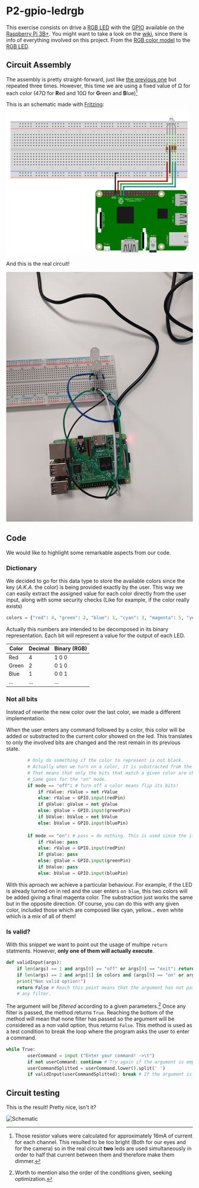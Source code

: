 # P2-gpio-ledrgb

This exercise consists on drive a [RGB LED](https://github.com/clases-julio/p2-gpio-ledrgb-dgarciac2021/wiki/RGB-LED) with the [GPIO](https://github.com/clases-julio/p1-introrpi-pwm-dgarciac2021/wiki/GPIO) available on the [Raspberry Pi 3B+](https://github.com/clases-julio/p1-introrpi-pwm-dgarciac2021/wiki/Raspberry-Pi#raspberry-pi-3b). You might want to take a look on the [wiki](https://github.com/clases-julio/p2-gpio-ledrgb-dgarciac2021/wiki), since there is info of everything involved on this project. From the [RGB color model](https://github.com/clases-julio/p2-gpio-ledrgb-dgarciac2021/wiki/RGB) to the [RGB LED](https://github.com/clases-julio/p2-gpio-ledrgb-dgarciac2021/wiki/RGB-LED).

## Circuit Assembly

The assembly is pretty straight-forward, just like [the previous one](https://github.com/clases-julio/p1-introrpi-pwm-dgarciac2021) but repeated three times. However, this time we are using a fixed value of Ω for each color (47Ω for **R**ed and 10Ω for **G**reen and **B**lue)[^1]

This is an schematic made with [Fritzing](https://fritzing.org/):

![Schematic](./.img/schematic.png)

And this is the real circuit!

![Aerial view](./.img/aerial-view.jpg)

## Code

We would like to highlight some remarkable aspects from our code.

### Dictionary

We decided to go for this data type to store the available colors since the key (*A.K.A.* the color) is being provided exactly by the user. This way we can easily extract the assigned value for each color directly from the user input, along with some security checks (Like for example, if the color really exists)

```python
colors = {"red": 4, "green": 2, "blue": 1, "cyan": 3, "magenta": 5, "yellow": 6, "white": 7, "black": 0}
```

Actually this numbers are intended to be decomposed in its binary representation. Each bit will represent a value for the output of each LED.

|Color|Decimal|Binary (RGB)|
|---|---|---|
|Red|4|1 0 0|
|Green|2|0 1 0|
|Blue|1|0 0 1|
|...|...|...|

### Not all bits

Instead of rewrite the new color over the last color, we made a different implementation.

When the user enters any command followed by a color, this color will be added or substracted to the current color showed on the led. This translates to only the involved bits are changed and the rest remain in its previous state. 

```python
        # Only do something if the color to represent is not black.
        # Actually when we turn on a color, it is substracted from the previous one.
        # That means that only the bits that match a given color are changed.
        # Same goes for the "on" mode.
        if mode == "off": # Turn off a color means flip its bits!
            if rValue: rValue = not rValue
            else: rValue = GPIO.input(redPin)
            if gValue: gValue = not gValue
            else: gValue = GPIO.input(greenPin)
            if bValue: bValue = not bValue
            else: bValue = GPIO.input(bluePin)

        if mode == "on": # pass = do nothing. This is used since the if statment could not be empty.
            if rValue: pass 
            else: rValue = GPIO.input(redPin)
            if gValue: pass
            else: gValue = GPIO.input(greenPin)
            if bValue: pass
            else: bValue = GPIO.input(bluePin)
```

With this aproach we achieve a particular behaviour. For example, if the LED is already turned on in red and the user enters `on blue`, this two colors will be added giving a final magenta color. The substraction just works the same but in the opposite direction. Of course, you can do this with any given color, included those which are composed like cyan, yellow... even white which is a mix of all of them!

### Is valid?

With this snippet we want to point out the usage of multipe `return` statments. However, **only one of them will actually execute**.

```python
def validInput(args):
    if len(args) == 1 and args[0] == "off" or args[0] == "exit": return True
    if len(args) == 2 and args[1] in colors and (args[0] == "on" or args[0] == "off"): return True
    print("Non valid option!")
    return False # Reach this point means that the argument has not passed
    # any filter.
```

The argument will be *filtered* according to a given parameters.[^2] Once any filter is passed, the method returns `True`. Reaching the bottom of the method will mean that none filter has passed so the argument will be considered as a non valid option, thus returns `False`. This method is used as a test condition to break the loop where the program asks the user to enter a command.

```python
while True:
        userCommand = input ("Enter your command! ->\t")
        if not userCommand: continue # Try again if the argument is empty.
        userCommandSplitted = userCommand.lower().split(' ')
        if validInput(userCommandSplitted): break # If the argument is valid...
```

## Circuit testing

This is the result! Pretty nice, isn't it?

![Schematic](./.img/better-colors.gif)

[^1]: Those resistor values were calculated for approximately 16mA of current for each channel. This resulted to be too bright (Both for our eyes and for the camera) so in the real circuit **two** leds are used simultaneously in order to half that current between them and therefore make them dimmer.
[^2]: Worth to mention also the order of the conditions given, seeking optimization.
